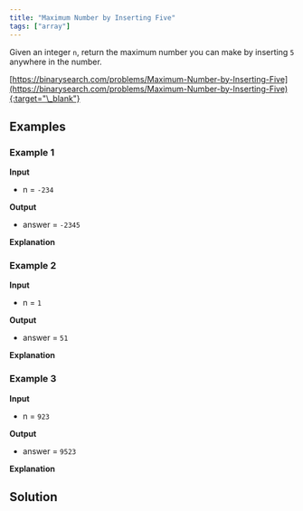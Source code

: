 ```yaml
---
title: "Maximum Number by Inserting Five"
tags: ["array"]
---
```


Given an integer `n`, return the maximum number you can make by inserting `5` anywhere in the number.

[https://binarysearch.com/problems/Maximum-Number-by-Inserting-Five](https://binarysearch.com/problems/Maximum-Number-by-Inserting-Five){:target="\_blank"}

## Examples

### Example 1

**Input**

- n = `-234`

**Output**

- answer = `-2345`

**Explanation**

### Example 2

**Input**

- n = `1`

**Output**

- answer = `51`

**Explanation**

### Example 3

**Input**

- n = `923`

**Output**

- answer = `9523`

**Explanation**

## Solution

<script src="https://gist.github.com/yaeba/16da7be5123724fcf6eccc25581cef5a.js?file=Maximum-Number-by-Inserting-Five.py"></script>
